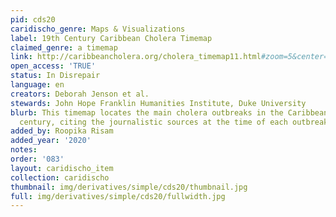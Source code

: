 ```yaml
---
pid: cds20
caridischo_genre: Maps & Visualizations
label: 19th Century Caribbean Cholera Timemap
claimed_genre: a timemap
link: http://caribbeancholera.org/cholera_timemap11.html#zoom=5&center=20.13847031245115,-74.3994140625&date=1853-05-01
open_access: 'TRUE'
status: In Disrepair
language: en
creators: Deborah Jenson et al.
stewards: John Hope Franklin Humanities Institute, Duke University
blurb: This timemap locates the main cholera outbreaks in the Caribbean in the 19th
  century, citing the journalistic sources at the time of each outbreak.
added_by: Roopika Risam
added_year: '2020'
notes: 
order: '083'
layout: caridischo_item
collection: caridischo
thumbnail: img/derivatives/simple/cds20/thumbnail.jpg
full: img/derivatives/simple/cds20/fullwidth.jpg
---
```

